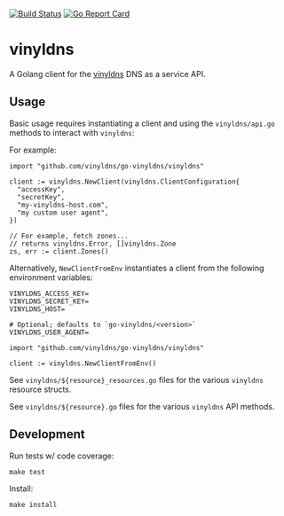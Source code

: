 [![Build Status](https://travis-ci.org/vinyldns/go-vinyldns.svg?branch=master)](https://travis-ci.org/vinyldns/go-vinyldns) [![Go Report Card](https://goreportcard.com/badge/github.com/vinyldns/go-vinyldns)](https://goreportcard.com/report/github.com/vinyldns/go-vinyldns)

# vinyldns

A Golang client for the [vinyldns](https://github.com/vinyldns/vinyldns) DNS as a service API.

## Usage

Basic usage requires instantiating a client and using the `vinyldns/api.go` methods to interact with `vinyldns`:

For example:

```golang
import "github.com/vinyldns/go-vinyldns/vinyldns"

client := vinyldns.NewClient(vinyldns.ClientConfiguration{
  "accessKey",
  "secretKey",
  "my-vinyldns-host.com",
  "my custom user agent",
})

// For example, fetch zones...
// returns vinyldns.Error, []vinyldns.Zone
zs, err := client.Zones()
```

Alternatively, `NewClientFromEnv` instantiates a client from the following environment variables:

```
VINYLDNS_ACCESS_KEY=
VINYLDNS_SECRET_KEY=
VINYLDNS_HOST=

# Optional; defaults to `go-vinyldns/<version>`
VINYLDNS_USER_AGENT=
```

```golang
import "github.com/vinyldns/go-vinyldns/vinyldns"

client := vinyldns.NewClientFromEnv()
```

See `vinyldns/${resource}_resources.go` files for the various `vinyldns` resource structs.

See `vinyldns/${resource}.go` files for the various `vinyldns` API methods.

## Development

Run tests w/ code coverage:

```
make test
```

Install:

```
make install
```
